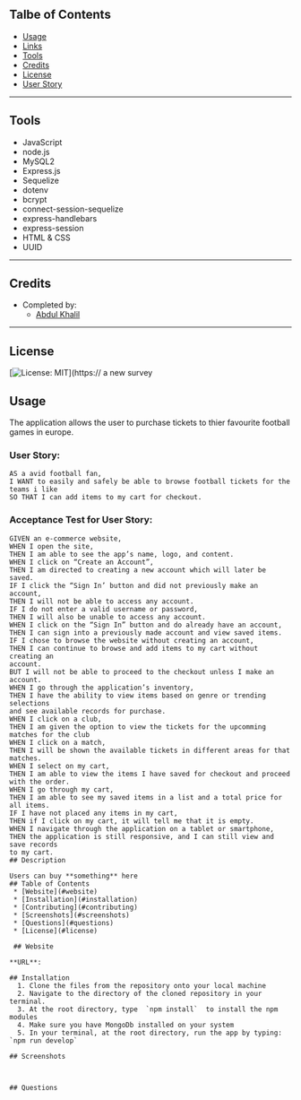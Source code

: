 

## Talbe of Contents

* [Usage](#usage)
* [Links](#links)
* [Tools](#tools)
* [Credits](#credits)
* [License](#license)
* [User Story](#user-story)
___

## Tools
* JavaScript
* node.js
* MySQL2
* Express.js
* Sequelize
* dotenv
* bcrypt
* connect-session-sequelize
* express-handlebars
* express-session
* HTML & CSS
* UUID
___

## Credits
* Completed by: 
    * [Abdul Khalil](https://github.com/absk786)
___

## License
[![License: MIT](https://img.shields.io/badge/License-MIT-yellow.svg)](https://
a new survey
## Usage
The application allows the user to purchase tickets to thier favourite football games in europe. 
### User Story:
```
AS a avid football fan,
I WANT to easily and safely be able to browse football tickets for the teams i like
SO THAT I can add items to my cart for checkout.
```
### Acceptance Test for User Story: 
```
GIVEN an e-commerce website, 
WHEN I open the site,
THEN I am able to see the app’s name, logo, and content. 
WHEN I click on “Create an Account”,
THEN I am directed to creating a new account which will later be saved. 
IF I click the “Sign In’ button and did not previously make an account, 
THEN I will not be able to access any account. 
IF I do not enter a valid username or password,
THEN I will also be unable to access any account. 
WHEN I click on the “Sign In” button and do already have an account, 
THEN I can sign into a previously made account and view saved items. 
IF I chose to browse the website without creating an account, 
THEN I can continue to browse and add items to my cart without creating an 
account. 
BUT I will not be able to proceed to the checkout unless I make an account. 
WHEN I go through the application’s inventory, 
THEN I have the ability to view items based on genre or trending selections 
and see available records for purchase. 
WHEN I click on a club, 
THEN I am given the option to view the tickets for the upcomming matches for the club
WHEN I click on a match, 
THEN I will be shown the available tickets in different areas for that matches. 
WHEN I select on my cart, 
THEN I am able to view the items I have saved for checkout and proceed 
with the order. 
WHEN I go through my cart,
THEN I am able to see my saved items in a list and a total price for all items.
IF I have not placed any items in my cart,
THEN if I click on my cart, it will tell me that it is empty. 
WHEN I navigate through the application on a tablet or smartphone,              
THEN the application is still responsive, and I can still view and save records 
to my cart.
## Description

Users can buy **something** here
## Table of Contents
 * [Website](#website)
 * [Installation](#installation)
 * [Contributing](#contributing)
 * [Screenshots](#screenshots)
 * [Questions](#questions)
 * [License](#license)

 ## Website 

**URL**: 

## Installation
  1. Clone the files from the repository onto your local machine
  2. Navigate to the directory of the cloned repository in your terminal.
  3. At the root directory, type  `npm install`  to install the npm modules
  4. Make sure you have MongoDb installed on your system
  5. In your terminal, at the root directory, run the app by typing:  `npm run develop`

## Screenshots



## Questions
